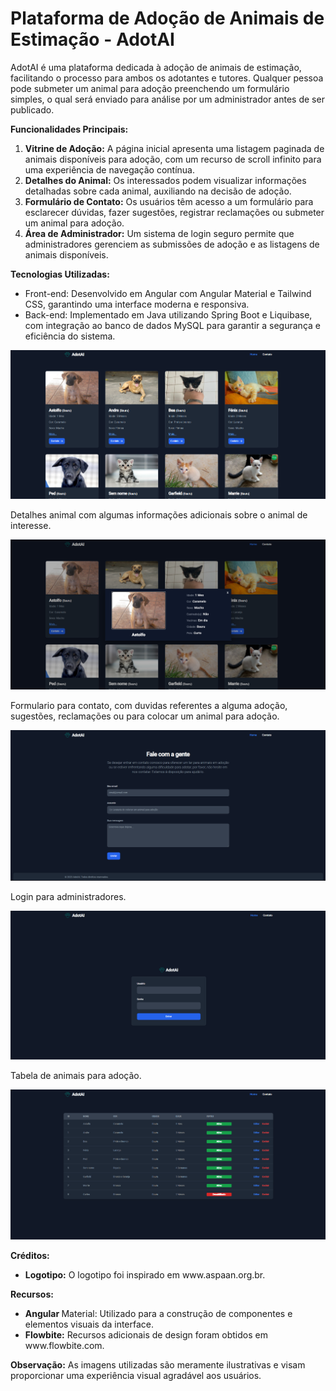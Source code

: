 # Plataforma de Adoção de Animais de Estimação - AdotAI

AdotAI é uma plataforma dedicada à adoção de animais de estimação, facilitando o processo para ambos os adotantes e tutores. Qualquer pessoa pode submeter um animal para adoção preenchendo um formulário simples, o qual será enviado para análise por um administrador antes de ser publicado.

<b>Funcionalidades Principais:</b>

1. <b>Vitrine de Adoção:</b> A página inicial apresenta uma listagem paginada de animais disponíveis para adoção, com um recurso de scroll infinito para uma experiência de navegação contínua.
2. <b>Detalhes do Animal:</b> Os interessados podem visualizar informações detalhadas sobre cada animal, auxiliando na decisão de adoção.
3. <b>Formulário de Contato:</b> Os usuários têm acesso a um formulário para esclarecer dúvidas, fazer sugestões, registrar reclamações ou submeter um animal para adoção.
4. <b>Área de Administrador:</b> Um sistema de login seguro permite que administradores gerenciem as submissões de adoção e as listagens de animais disponíveis.

<b>Tecnologias Utilizadas:</b>

<ul>
    <li>Front-end: Desenvolvido em Angular com Angular Material e Tailwind CSS, garantindo uma interface moderna e responsiva.</li>
    <li>Back-end: Implementado em Java utilizando Spring Boot e Liquibase, com integração ao banco de dados MySQL para garantir a segurança e eficiência do sistema.</li>
</ul>
<img src="/front-end/src/assets/homepage.png"/>

Detalhes animal com algumas informações adicionais sobre o animal de interesse.

<img src="/front-end/src/assets/detalhes.png"/>

Formulario para contato, com duvidas referentes a alguma adoção, sugestões, reclamações ou para colocar um animal para adoção.

<img src="/front-end/src/assets/contato.png"/>

Login para administradores.

<img src="/front-end/src/assets/loginadmin.png"/>

Tabela de animais para adoção.

<img src="/front-end/src/assets/tabelaadmin.png"/>

<b>Créditos:</b>

<ul>
    <li><b>Logotipo:</b> O logotipo foi inspirado em www.aspaan.org.br.</li>
</ul>

<b>Recursos:</b>

<ul>
    <li><b>Angular </b>Material: Utilizado para a construção de componentes e elementos visuais da interface.</li>
    <li><b>Flowbite:</b> Recursos adicionais de design foram obtidos em www.flowbite.com.</li>
</ul>

<b>Observação:</b> As imagens utilizadas são meramente ilustrativas e visam proporcionar uma experiência visual agradável aos usuários.
